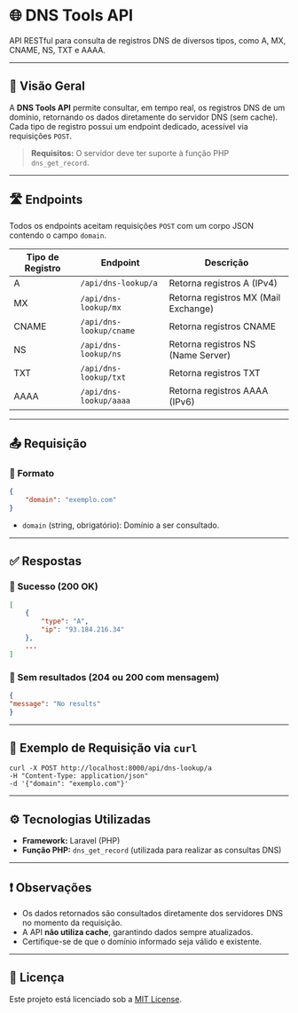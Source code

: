 # 🌐 DNS Tools API

API RESTful para consulta de registros DNS de diversos tipos, como A, MX, CNAME, NS, TXT e AAAA.

---

## 📌 Visão Geral

A **DNS Tools API** permite consultar, em tempo real, os registros DNS de um domínio, retornando os dados diretamente do servidor DNS (sem cache). Cada tipo de registro possui um endpoint dedicado, acessível via requisições `POST`.

> **Requisitos:** O servidor deve ter suporte à função PHP `dns_get_record`.

---

## 🛣️ Endpoints

Todos os endpoints aceitam requisições `POST` com um corpo JSON contendo o campo `domain`.

| Tipo de Registro | Endpoint                      | Descrição                       |
|------------------|-------------------------------|---------------------------------|
| A                | `/api/dns-lookup/a`           | Retorna registros A (IPv4)      |
| MX               | `/api/dns-lookup/mx`          | Retorna registros MX (Mail Exchange) |
| CNAME            | `/api/dns-lookup/cname`       | Retorna registros CNAME         |
| NS               | `/api/dns-lookup/ns`          | Retorna registros NS (Name Server) |
| TXT              | `/api/dns-lookup/txt`         | Retorna registros TXT           |
| AAAA             | `/api/dns-lookup/aaaa`        | Retorna registros AAAA (IPv6)   |

---

## 📤 Requisição

### 🔸 Formato
```json
{
    "domain": "exemplo.com"
}
```
- `domain` (string, obrigatório): Domínio a ser consultado.

---

## ✅ Respostas

### 🔹 Sucesso (200 OK)
```json
[
    {
        "type": "A",
        "ip": "93.184.216.34"
    },
    ...
]
```

### 🔹 Sem resultados (204 ou 200 com mensagem)
```json
{
"message": "No results"
}
```
---

## 🧪 Exemplo de Requisição via `curl`

```
curl -X POST http://localhost:8000/api/dns-lookup/a
-H "Content-Type: application/json"
-d '{"domain": "exemplo.com"}'
```
---

## ⚙️ Tecnologias Utilizadas

- **Framework:** Laravel (PHP)
- **Função PHP:** `dns_get_record` (utilizada para realizar as consultas DNS)

---

## ❗ Observações

- Os dados retornados são consultados diretamente dos servidores DNS no momento da requisição.
- A API **não utiliza cache**, garantindo dados sempre atualizados.
- Certifique-se de que o domínio informado seja válido e existente.

---

## 📄 Licença

Este projeto está licenciado sob a [MIT License](./LICENSE).

